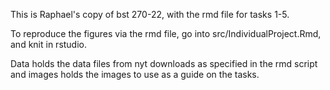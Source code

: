This is Raphael's copy of bst 270-22, with the rmd file for tasks 1-5.

To reproduce the figures via the rmd file, go into src/IndividualProject.Rmd, and knit in rstudio. 

Data holds the data files from nyt downloads as specified in the rmd script and images holds the images to use as a guide on the tasks.
